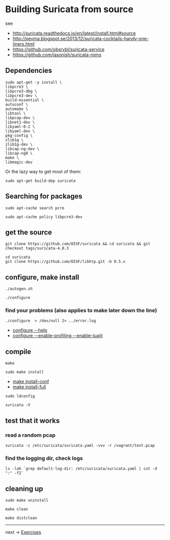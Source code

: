 # Building Suricata from source

see
* http://suricata.readthedocs.io/en/latest/install.html#source
* http://pevma.blogspot.se/2013/12/suricata-cocktails-handy-one-liners.html
* https://github.com/obsrvbl/suricata-service
* https://github.com/jasonish/suricata-rpms

## Dependencies

```
sudo apt-get -y install \
libpcre3 \
libpcre3-dbg \
libpcre3-dev \
build-essential \
autoconf \
automake \
libtool \
libpcap-dev \
libnet1-dev \
libyaml-0-2 \
libyaml-dev \
pkg-config \
zlib1g \
zlib1g-dev \
libcap-ng-dev \
libcap-ng0 \
make \
libmagic-dev
```

Or the lazy way to get most of them:

```
sudo apt-get build-dep suricata
```

## Searching for packages

```
sudo apt-cache search pcre
```

```
sudo apt-cache policy libpcre3-dev
```

## get the source
```
git clone https://github.com/OISF/suricata && cd suricata && git checkout tags/suricata-4.0.3
```

```
cd suricata
git clone https://github.com/OISF/libhtp.git -b 0.5.x
```
## configure, make install

```
./autogen.sh
```

```
./configure
```

### find your problems (also applies to make later down the line)
```
./configure  > /dev/null 2> ../error.log
```

* [configure --help](ConfigureHelp.md)
* [configure --enable-profiling --enable-luajit](ConfigureProfilingLuaJit.md)

## compile
```
make
```

```
sudo make install
```

* [make install-conf](MakeInstallConf.md)
* [make install-full](MakeInstallFull.md)

```
sudo ldconfig
```

```
suricata -V
```

## test that it works

### read a random pcap

```
suricata -c /etc/suricata/suricata.yaml -vvv -r /vagrant/test.pcap
```

### find the logging dir, check logs

```
ls -lah `grep default-log-dir: /etc/suricata/suricata.yaml | cut -d ":" -f2`
```

## cleaning up

```
sudo make uninstall
```

```
make clean
```

```
make distclean
```

----
next -> [Exercises](exercises.md)
